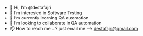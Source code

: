 - 👋 Hi, I’m @destafajri
- 👀 I’m interested in Software Testing
- 🌱 I’m currently learning QA automation 
- 💞️ I’m looking to collaborate in QA automation
- 📫 How to reach me ...? just email me --> destafajri@gmail.com

<!---
destafajri/destafajri is a ✨ special ✨ repository because its `README.md` (this file) appears on your GitHub profile.
You can click the Preview link to take a look at your changes.
--->
